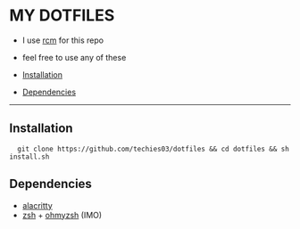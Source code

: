 MY DOTFILES
=============================
- I use [rcm](https://github.com/thoughtbot/rcm) for this repo
- feel free to use any of these

- [Installation](##installation)
- [Dependencies](##dependencies)

----------------------------------


## Installation

```zshrc
  git clone https://github.com/techies03/dotfiles && cd dotfiles && sh install.sh
```
    
## Dependencies

- [alacritty](https://github.com/alacritty/alacritty)
- [zsh](https://github.com/ohmyzsh/ohmyzsh/wiki/Installing-ZSH) + [ohmyzsh](https://github.com/ohmyzsh/ohmyzsh/) (IMO)




